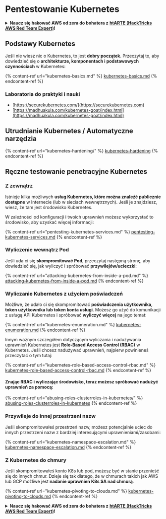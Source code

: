 # Pentestowanie Kubernetes

<details>

<summary><strong>Naucz się hakować AWS od zera do bohatera z</strong> <a href="https://training.hacktricks.xyz/courses/arte"><strong>htARTE (HackTricks AWS Red Team Expert)</strong></a><strong>!</strong></summary>

Inne sposoby wsparcia HackTricks:

* Jeśli chcesz zobaczyć swoją **firmę reklamowaną w HackTricks** lub **pobrać HackTricks w formacie PDF**, sprawdź [**PLAN SUBSKRYPCJI**](https://github.com/sponsors/carlospolop)!
* Zdobądź [**oficjalne gadżety PEASS & HackTricks**](https://peass.creator-spring.com)
* Odkryj [**Rodzinę PEASS**](https://opensea.io/collection/the-peass-family), naszą kolekcję ekskluzywnych [**NFT**](https://opensea.io/collection/the-peass-family)
* **Dołącz do** 💬 [**grupy Discord**](https://discord.gg/hRep4RUj7f) lub [**grupy telegramowej**](https://t.me/peass) lub **śledź** mnie na **Twitterze** 🐦 [**@carlospolopm**](https://twitter.com/carlospolopm)**.**
* **Podziel się swoimi sztuczkami hakerskimi, przesyłając PR-y do** [**HackTricks**](https://github.com/carlospolop/hacktricks) i [**HackTricks Cloud**](https://github.com/carlospolop/hacktricks-cloud) repozytoriów GitHub.

</details>

## Podstawy Kubernetes

Jeśli nie wiesz nic o Kubernetes, to jest **dobry początek**. Przeczytaj to, aby dowiedzieć się o **architekturze, komponentach i podstawowych czynnościach** w Kubernetes:

{% content-ref url="kubernetes-basics.md" %}
[kubernetes-basics.md](kubernetes-basics.md)
{% endcontent-ref %}

### Laboratoria do praktyki i nauki

* [https://securekubernetes.com/](https://securekubernetes.com)
* [https://madhuakula.com/kubernetes-goat/index.html](https://madhuakula.com/kubernetes-goat/index.html)

## Utrudnianie Kubernetes / Automatyczne narzędzia

{% content-ref url="kubernetes-hardening/" %}
[kubernetes-hardening](kubernetes-hardening/)
{% endcontent-ref %}

## Ręczne testowanie penetracyjne Kubernetes

### Z zewnątrz

Istnieje kilka możliwych **usług Kubernetes, które można znaleźć publicznie dostępne** w Internecie (lub w sieciach wewnętrznych). Jeśli je znajdziesz, wiesz, że tam jest środowisko Kubernetes.

W zależności od konfiguracji i twoich uprawnień możesz wykorzystać to środowisko, aby uzyskać więcej informacji:

{% content-ref url="pentesting-kubernetes-services.md" %}
[pentesting-kubernetes-services.md](pentesting-kubernetes-services.md)
{% endcontent-ref %}

### Wyliczenie wewnątrz Pod

Jeśli uda ci się **skompromitować Pod**, przeczytaj następną stronę, aby dowiedzieć się, jak wyliczyć i spróbować **przywilejów/ucieczki**:

{% content-ref url="attacking-kubernetes-from-inside-a-pod.md" %}
[attacking-kubernetes-from-inside-a-pod.md](attacking-kubernetes-from-inside-a-pod.md)
{% endcontent-ref %}

### Wyliczanie Kubernetes z użyciem poświadczeń

Możliwe, że udało ci się skompromitować **poświadczenia użytkownika, token użytkownika lub token konta usługi**. Możesz go użyć do komunikacji z usługą API Kubernetes i spróbować **wyliczyć więcej** na jego temat:

{% content-ref url="kubernetes-enumeration.md" %}
[kubernetes-enumeration.md](kubernetes-enumeration.md)
{% endcontent-ref %}

Innym ważnym szczegółem dotyczącym wyliczania i nadużywania uprawnień Kubernetes jest **Role-Based Access Control (RBAC)** w Kubernetes. Jeśli chcesz nadużywać uprawnień, najpierw powinieneś przeczytać o tym tutaj:

{% content-ref url="kubernetes-role-based-access-control-rbac.md" %}
[kubernetes-role-based-access-control-rbac.md](kubernetes-role-based-access-control-rbac.md)
{% endcontent-ref %}

#### Znając RBAC i wyliczając środowisko, teraz możesz spróbować nadużyć uprawnień za pomocą:

{% content-ref url="abusing-roles-clusterroles-in-kubernetes/" %}
[abusing-roles-clusterroles-in-kubernetes](abusing-roles-clusterroles-in-kubernetes/)
{% endcontent-ref %}

### Przywileje do innej przestrzeni nazw

Jeśli skompromitowałeś przestrzeń nazw, możesz potencjalnie uciec do innych przestrzeni nazw z bardziej interesującymi uprawnieniami/zasobami:

{% content-ref url="kubernetes-namespace-escalation.md" %}
[kubernetes-namespace-escalation.md](kubernetes-namespace-escalation.md)
{% endcontent-ref %}

### Z Kubernetes do chmury

Jeśli skompromitowałeś konto K8s lub pod, możesz być w stanie przenieść się do innych chmur. Dzieje się tak dlatego, że w chmurach takich jak AWS lub GCP możliwe jest **nadanie uprawnień K8s SA nad chmurą**.

{% content-ref url="kubernetes-pivoting-to-clouds.md" %}
[kubernetes-pivoting-to-clouds.md](kubernetes-pivoting-to-clouds.md)
{% endcontent-ref %}

<details>

<summary><strong>Naucz się hakować AWS od zera do bohatera z</strong> <a href="https://training.hacktricks.xyz/courses/arte"><strong>htARTE (HackTricks AWS Red Team Expert)</strong></a><strong>!</strong></summary>

Inne sposoby wsparcia HackTricks:

* Jeśli chcesz zobaczyć swoją **firmę reklamowaną w HackTricks** lub **pobrać HackTricks w formacie PDF**, sprawdź [**PLAN SUBSKRYPCJI**](https://github.com/sponsors/carlospolop)!
* Zdobądź [**oficjalne gadżety PEASS & HackTricks**](https://peass.creator-spring.com)
* Odkryj [**Rodzinę PEASS**](https://opensea.io/collection/the-peass-family), naszą kolekcję ekskluzywnych [**NFT**](https://opensea.io/collection/the-peass-family)
* **Dołącz do** 💬 [**grupy Discord**](https://discord.gg/hRep4RUj7f) lub [**grupy telegramowej**](https://t.me/peass) lub **śledź** mnie na **Twitterze** 🐦 [**@carlospolopm**](https://twitter.com/carlospolopm)**.**
* **Podziel się swoimi sztuczkami hakerskimi, przesyłając PR-y do** [**HackTricks**](https://github.com/carlospolop/hacktricks) i [**HackTricks Cloud**](https://github.com/carlospolop/hacktricks-cloud) repozytoriów GitHub.

</details>
